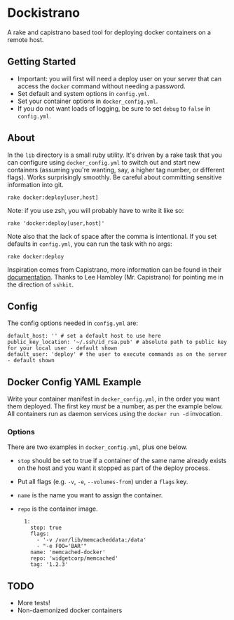 # Dockistrano

A rake and capistrano based tool for deploying docker containers on a remote host.

## Getting Started

- Important: you will first will need a deploy user on your server that can access the `docker` command without needing a password.
- Set default and system options in `config.yml`.
- Set your container options in `docker_config.yml`.
- If you do not want loads of logging, be sure to set `debug` to `false` in `config.yml`.

## About 

In the `lib` directory is a small ruby utility. It's driven by a rake task that you can configure using `docker_config.yml` to switch out and start new containers (assuming you're wanting, say, a higher tag number, or different flags). Works surprisingly smoothly. Be careful about committing sensitive information into git.

    rake docker:deploy[user,host]

Note: if you use zsh, you will probably have to write it like so: 

    rake 'docker:deploy[user,host]'

Note also that the lack of space after the comma is intentional. If you set defaults in `config.yml`, you can run the task with no args:

    rake docker:deploy

Inspiration comes from Capistrano, more information can be found in their [documentation](https://github.com/capistrano/sshkit/blob/master/EXAMPLES.md). Thanks to Lee Hambley (Mr. Capistrano) for pointing me in the direction of `sshkit`.

## Config

The config options needed in `config.yml` are: 

    default_host: '' # set a default host to use here
    public_key_location: '~/.ssh/id_rsa.pub' # absolute path to public key for your local user - default shown
    default_user: 'deploy' # the user to execute commands as on the server - default shown

## Docker Config YAML Example

Write your container manifest in `docker_config.yml`, in the order you want them deployed. The first key _must_ be a number, as per the example below. All containers run as daemon services using the `docker run -d` invocation.

### Options

There are two examples in `docker_config.yml`, plus one below.

- `stop` should be set to true if a container of the same name already exists on the host and you want it stopped as part of the deploy process.
- Put all flags (e.g. `-v`, `-e`, `--volumes-from`) under a `flags` key.
- `name` is the name you want to assign the container. 
- `repo` is the container image.

        1:
          stop: true
          flags:
            - '-v /var/lib/memcacheddata:/data'
            - "-e FOO='BAR'"
          name: 'memcached-docker'
          repo: 'widgetcorp/memcached'
          tag: '1.2.3'

## TODO

- More tests!
- Non-daemonized docker containers
